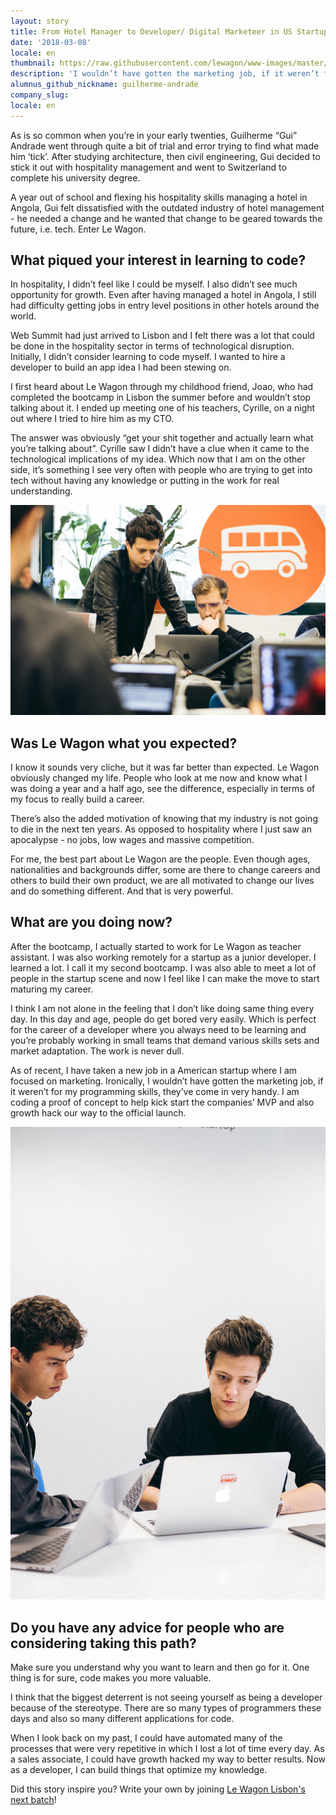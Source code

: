 ```yaml
---
layout: story
title: From Hotel Manager to Developer/ Digital Marketeer in US Startup
date: '2018-03-08'
locale: en
thumbnail: https://raw.githubusercontent.com/lewagon/www-images/master/stories/guilherme-andrade-1.jpg
description: 'I wouldn’t have gotten the marketing job, if it weren’t for my programming skills, they’ve come in very handy.'
alumnus_github_nickname: guilherme-andrade
company_slug:
locale: en
---
```


As is so common when you’re in your early twenties, Guilherme “Gui” Andrade went through quite a bit of trial and error trying to find what made him ‘tick’.  After studying architecture, then civil engineering, Gui decided to stick it out with hospitality management and went to Switzerland to complete his university degree.

A year out of school and flexing his hospitality skills managing a hotel in Angola, Gui felt dissatisfied with the outdated industry of hotel management - he needed a change and he wanted that change to be geared towards the future, i.e. tech.  Enter Le Wagon.

## What piqued your interest in learning to code?

In hospitality, I didn’t feel like I could be myself. I also didn’t see much opportunity for growth.  Even after having managed a hotel in Angola, I still had difficulty getting jobs in entry level positions in other hotels around the world.

Web Summit had just arrived to Lisbon and I felt there was a lot that could be done in the hospitality sector in terms of technological disruption.  Initially, I didn’t consider learning to code myself.  I wanted to hire a developer to build an app idea I had been stewing on.

I first heard about Le Wagon through my childhood friend, Joao, who had completed the bootcamp in Lisbon the summer before and wouldn’t stop talking about it.  I ended up meeting one of his teachers, Cyrille, on a night out where I tried to hire him as my CTO.

The answer was obviously “get your shit together and actually learn what you’re talking about”. Cyrille saw I didn’t have a clue when it came to the technological implications of my idea.  Which now that I am on the other side, it’s something I see very often with people who are trying to get into tech without having any knowledge or putting in the work for real understanding.

<p><img src="https://raw.githubusercontent.com/lewagon/www-images/master/stories/guilherme-andrade-2.jpg" alt="Gui Andrade, Le Wagon Lisbon alumni"></p>

## Was Le Wagon what you expected?

I know it sounds very cliche, but it was far better than expected.  Le Wagon obviously changed my life.  People who look at me now and know what I was doing a year and a half ago, see the difference, especially in terms of my focus to really build a career.

There’s also the added motivation of knowing that my industry is not going to die in the next ten years.  As opposed to hospitality where I just saw an apocalypse - no jobs, low wages and massive competition.

For me, the best part about Le Wagon are the people.  Even though ages, nationalities and backgrounds differ, some are there to change careers and others to build their own product, we are all motivated to change our lives and do something different.  And that is very powerful.

## What are you doing now?

After the bootcamp, I actually started to work for Le Wagon as teacher assistant.   I was also working remotely for a startup as a junior developer.  I learned a lot.  I call it my second bootcamp.  I was also able to meet a lot of people in the startup scene and now I feel like I can make the move to start maturing my career.

I think I am not alone in the feeling that I don’t like doing same thing every day.  In this day and age, people do get bored very easily.  Which is perfect for the career of a developer where you always need to be learning and you’re probably working in small teams that demand various skills sets and market adaptation.  The work is never dull.

As of recent, I have taken a new job in a American startup where I am focused on marketing.  Ironically, I wouldn’t have gotten the marketing job, if it weren’t for my programming skills, they’ve come in very handy.  I am coding a proof of concept to help kick start the companies’ MVP and also growth hack our way to the official launch.

<p><img src="https://raw.githubusercontent.com/lewagon/www-images/master/stories/guilherme-andrade-3.jpg" alt="Gui Andrade, Le Wagon Lisbon alumni"></p>

## Do you have any advice for people who are considering taking this path?

Make sure you understand why you want to learn and then go for it.  One thing is for sure, code makes you more valuable.

I think that the biggest deterrent is not seeing yourself as being a developer because of the stereotype.  There are so many types of programmers these days and also so many different applications for code.

When I look back on my past, I could have automated many of the processes that were very repetitive in which I lost a lot of time every day.  As a sales associate, I could have growth hacked my way to better results.  Now as a developer, I can build things that optimize my knowledge.


Did this story inspire you? Write your own by joining [Le Wagon Lisbon's next batch](https://www.lewagon.com/apply/lisbon)!
